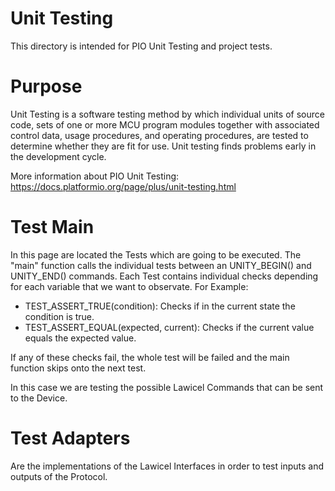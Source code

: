 # Unit Testing
This directory is intended for PIO Unit Testing and project tests.


# Purpose
Unit Testing is a software testing method by which individual units of
source code, sets of one or more MCU program modules together with associated
control data, usage procedures, and operating procedures, are tested to
determine whether they are fit for use. Unit testing finds problems early
in the development cycle.

More information about PIO Unit Testing:
https://docs.platformio.org/page/plus/unit-testing.html

# Test Main
In this page are located the Tests which are going to be executed. The 
"main" function calls the individual tests between an UNITY_BEGIN() and UNITY_END() commands.
Each Test contains individual checks depending for each variable that we want to observate.
For Example:
- TEST_ASSERT_TRUE(condition): Checks if in the current state the condition is true.
- TEST_ASSERT_EQUAL(expected, current): Checks if the current value equals the expected value.

If any of these checks fail, the whole test will be failed and the main function skips onto the next test.

In this case we are testing the possible Lawicel Commands that can be sent to the Device.

# Test Adapters
Are the implementations of the Lawicel Interfaces in order to test inputs and outputs of the Protocol.